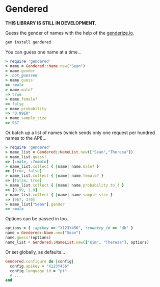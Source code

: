 # Gendered

**THIS LIBRARY IS STILL IN DEVELOPMENT.**

Guess the gender of names with the help of the [genderize.io](http://genderize.io).

```bash
gem install gendered
```

You can guess one name at a time...
```ruby
> require 'gendered'
> name = Gendered::Name.new("Sean")
> name.gender
> :not_guessed
> name.guess!
=> :male
> name.male?
=> true
> name.female?
=> false
> name.probability
=> "0.99E0"
> name.sample_size
=> 967
```

Or batch up a list of names (which sends only one request per hundred names to the API)...
```ruby
> require 'gendered'
> name_list = Gendered::NameList.new(["Sean","Theresa"])
> name_list.guess!
=> [:male, :female]
> name_list.collect { |name| name.male? }
=> [true, false]
> name_list.collect { |name| name.female? }
=> [false, true]
> name_list.collect { |name| name.probability.to_f }
=> [0.99, 1.0]
> name_list.collect { |name| name.sample_size }
=> [967, 370]
> name_list["Sean"].gender
=> :male
```

Options can be passed in too...
```ruby
options = { :apikey => "X123Y456", :country_id => "dk" }
name = Gendered::Name.new("Sean")
name.guess!(options)
name_list = Gendered::NameList.new(["Kim", "Theresa"], options)
```

Or set globally, as defaults...
```ruby
Gendered.configure do |config|
  config.apikey = "X123Y456"
  config.language_id = "pt"
  # ...
end
```
